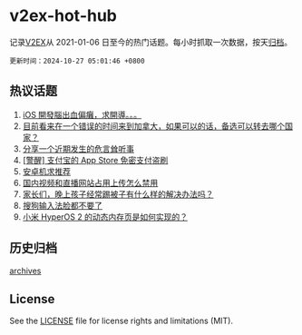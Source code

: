 # v2ex-hot-hub

 记录[V2EX](https://www.v2ex.com/)从 2021-01-06 日至今的热门话题。每小时抓取一次数据，按天[归档](archives)。

`更新时间：2024-10-27 05:01:46 +0800`

## 热议话题

1. [iOS 開發腦出血偏癱，求開導。。。](https://www.v2ex.com/t/1083851)
1. [目前看来在一个错误的时间来到加拿大，如果可以的话，备选可以转去哪个国家？](https://www.v2ex.com/t/1083809)
1. [分享一个近期发生的危言耸听事](https://www.v2ex.com/t/1083781)
1. [[警醒] 支付宝的 App Store 免密支付盗刷](https://www.v2ex.com/t/1083796)
1. [安卓机求推荐](https://www.v2ex.com/t/1083847)
1. [国内视频和直播网站占用上传怎么禁用](https://www.v2ex.com/t/1083778)
1. [家长们，晚上孩子经常踢被子有什么样的解决办法吗？](https://www.v2ex.com/t/1083815)
1. [搜狗输入法脸都不要了](https://www.v2ex.com/t/1083917)
1. [小米 HyperOS 2 的动态内存页是如何实现的？](https://www.v2ex.com/t/1083766)

## 历史归档

[archives](archives)

## License

See the [LICENSE](LICENSE) file for license rights and limitations (MIT).
